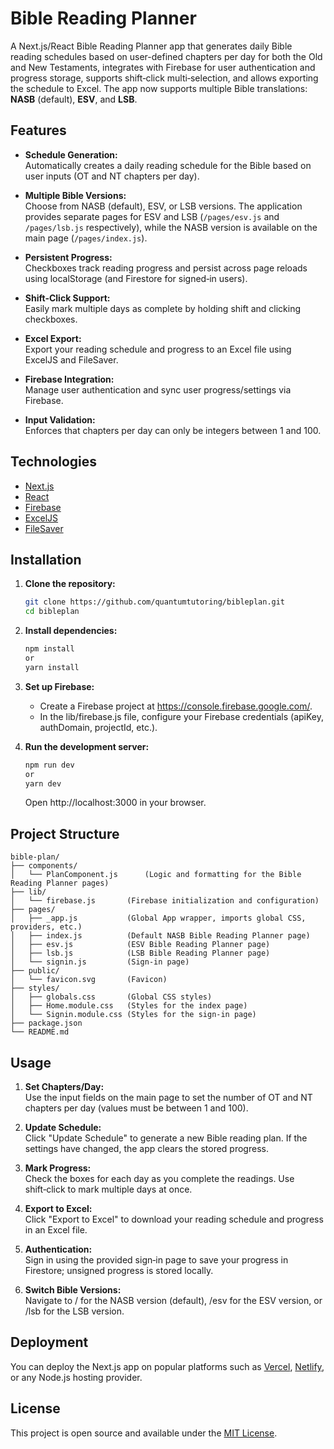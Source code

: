 # Bible Reading Planner

A Next.js/React Bible Reading Planner app that generates daily Bible reading schedules based on user-defined chapters per day for both the Old and New Testaments, integrates with Firebase for user authentication and progress storage, supports shift‑click multi‑selection, and allows exporting the schedule to Excel. The app now supports multiple Bible translations: **NASB** (default), **ESV**, and **LSB**.

## Features

- **Schedule Generation:**  
  Automatically creates a daily reading schedule for the Bible based on user inputs (OT and NT chapters per day).

- **Multiple Bible Versions:**  
  Choose from NASB (default), ESV, or LSB versions. The application provides separate pages for ESV and LSB (`/pages/esv.js` and `/pages/lsb.js` respectively), while the NASB version is available on the main page (`/pages/index.js`).

- **Persistent Progress:**  
  Checkboxes track reading progress and persist across page reloads using localStorage (and Firestore for signed‑in users).

- **Shift‑Click Support:**  
  Easily mark multiple days as complete by holding shift and clicking checkboxes.

- **Excel Export:**  
  Export your reading schedule and progress to an Excel file using ExcelJS and FileSaver.

- **Firebase Integration:**  
  Manage user authentication and sync user progress/settings via Firebase.

- **Input Validation:**  
  Enforces that chapters per day can only be integers between 1 and 100.

## Technologies

- [Next.js](https://nextjs.org/)
- [React](https://reactjs.org/)
- [Firebase](https://firebase.google.com/)
- [ExcelJS](https://www.npmjs.com/package/exceljs)
- [FileSaver](https://www.npmjs.com/package/file-saver)

## Installation

1. **Clone the repository:**
   ```bash
   git clone https://github.com/quantumtutoring/bibleplan.git  
   cd bibleplan

2. **Install dependencies:**
   ```bash
   npm install  
   or  
   yarn install
   ```

3. **Set up Firebase:**

   - Create a Firebase project at https://console.firebase.google.com/.
   - In the lib/firebase.js file, configure your Firebase credentials (apiKey, authDomain, projectId, etc.).

4. **Run the development server:**
   ```bash
   npm run dev  
   or  
   yarn dev
   ```

   Open http://localhost:3000 in your browser.

## Project Structure
```pgsql
bible-plan/
├── components/
│   └── PlanComponent.js      (Logic and formatting for the Bible Reading Planner pages)
├── lib/
│   └── firebase.js       (Firebase initialization and configuration)
├── pages/
│   ├── _app.js           (Global App wrapper, imports global CSS, providers, etc.)
│   ├── index.js          (Default NASB Bible Reading Planner page)
│   ├── esv.js            (ESV Bible Reading Planner page)
│   ├── lsb.js            (LSB Bible Reading Planner page)
│   └── signin.js         (Sign-in page)
├── public/
│   └── favicon.svg       (Favicon)
├── styles/
│   ├── globals.css       (Global CSS styles)
│   ├── Home.module.css   (Styles for the index page)
│   └── Signin.module.css (Styles for the sign-in page)
├── package.json
└── README.md

```


## Usage

1. **Set Chapters/Day:**  
   Use the input fields on the main page to set the number of OT and NT chapters per day (values must be between 1 and 100).

2. **Update Schedule:**  
   Click "Update Schedule" to generate a new Bible reading plan. If the settings have changed, the app clears the stored progress.

3. **Mark Progress:**  
   Check the boxes for each day as you complete the readings. Use shift‑click to mark multiple days at once.

4. **Export to Excel:**  
   Click "Export to Excel" to download your reading schedule and progress in an Excel file.

5. **Authentication:**  
   Sign in using the provided sign‑in page to save your progress in Firestore; unsigned progress is stored locally.

6. **Switch Bible Versions:**  
   Navigate to / for the NASB version (default), /esv for the ESV version, or /lsb for the LSB version.

## Deployment

You can deploy the Next.js app on popular platforms such as [Vercel](https://vercel.com/), [Netlify](https://www.netlify.com/), or any Node.js hosting provider.

## License

This project is open source and available under the [MIT License](LICENSE).
